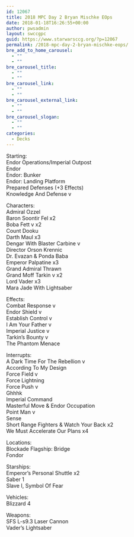 ```yaml
---
id: 12067
title: 2018 MPC Day 2 Bryan Mischke EOps
date: 2018-01-18T16:26:55+00:00
author: pwsadmin
layout: swccgpc
guid: https://www.starwarsccg.org/?p=12067
permalink: /2018-mpc-day-2-bryan-mischke-eops/
bre_add_to_home_carousel:
  - ""
  - ""
bre_carousel_title:
  - ""
  - ""
bre_carousel_link:
  - ""
  - ""
bre_carousel_external_link:
  - ""
  - ""
bre_carousel_slogan:
  - ""
  - ""
categories:
  - Decks
---
```

Starting:  
Endor Operations/Imperial Outpost  
Endor  
Endor: Bunker  
Endor: Landing Platform  
Prepared Defenses (+3 Effects)  
Knowledge And Defense v

Characters:  
Admiral Ozzel  
Baron Soontir Fel x2  
Boba Fett v x2  
Count Dooku  
Darth Maul x3  
Dengar With Blaster Carbine v  
Director Orson Krennic  
Dr. Evazan & Ponda Baba  
Emperor Palpatine x3  
Grand Admiral Thrawn  
Grand Moff Tarkin v x2  
Lord Vader x3  
Mara Jade With Lightsaber

Effects:  
Combat Response v  
Endor Shield v  
Establish Control v  
I Am Your Father v  
Imperial Justice v  
Tarkin’s Bounty v  
The Phantom Menace

Interrupts:  
A Dark Time For The Rebellion v  
According To My Design  
Force Field v  
Force Lightning  
Force Push v  
Ghhhk  
Imperial Command  
Masterful Move & Endor Occupation  
Point Man v  
Sense  
Short Range Fighters & Watch Your Back x2  
We Must Accelerate Our Plans x4

Locations:  
Blockade Flagship: Bridge  
Fondor 

Starships:  
Emperor’s Personal Shuttle x2  
Saber 1  
Slave I, Symbol Of Fear

Vehicles:  
Blizzard 4

Weapons:  
SFS L-s9.3 Laser Cannon  
Vader’s Lightsaber